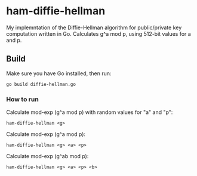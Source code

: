 # ham-diffie-hellman

My implemntation of the Diffie-Hellman algorithm for public/private key computation written in Go. Calculates g^a mod p, using 512-bit values for a and p.

## Build

Make sure you have Go installed, then run:

```
go build diffie-hellman.go
```

### How to run

Calculate mod-exp (g^a mod p) with random values for "a" and "p":

```
ham-diffie-hellman <g>
```

Calculate mod-exp (g^a mod p):

```
ham-diffie-hellman <g> <a> <p>
```

Calculate mod-exp (g^ab mod p):

```
ham-diffie-hellman <g> <a> <p> <b>
```


